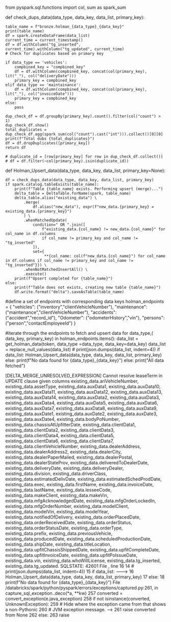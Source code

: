from pyspark.sql.functions import col, sum as spark_sum

def check_dups_data(data_type, data_key, data_list, primary_key):
    
    table_name = f"bronze.holman_{data_type}_{data_key}"
    print(table_name)
    df = spark.createDataFrame(data_list)
    current_time = current_timestamp()
    df = df.withColumn("tg_inserted", current_time).withColumn("tg_updated", current_time)
    # Check for duplicates based on primary key

    if data_type == 'vehicles':
        compbined_key = "compbined_key"
        df = df.withColumn(compbined_key, concat(col(primary_key), lit("_"), col("deliveryDate")))
        primary_key = compbined_key
    elif data_type == 'maintainance':
        df = df.withColumn(compbined_key, concat(col(primary_key), lit("_"), col("invoiceDate")))
        primary_key = compbined_key
    else:
        pass

    dup_check_df = df.groupBy(primary_key).count().filter(col("count") > 1)
    dup_check_df.show()
    total_duplicates = dup_check_df.agg(spark_sum(col("count").cast("int"))).collect()[0][0]
    print(f"Total dubs {total_duplicates}")
    df = df.dropDuplicates([primary_key])
    return df

    # duplicate_id = [row[primary_key] for row in dup_check_df.collect()]
    # df = df.filter(~col(primary_key).isin(duplicate_id))

def Holman_Upsert_data(data_type, data_key, data_list, primary_key=None):

    df = check_dups_data(data_type, data_key, data_list, primary_key)
    if spark.catalog.tableExists(table_name):
        print(f"Table {table_name} exists. Performing upsert (merge)...")
        delta_table = DeltaTable.forName(spark, table_name)
        delta_table.alias("existing_data") \
            .merge(
                df.alias("new_data"), expr(f"new_data.{primary_key} = existing_data.{primary_key}")
            ) \
            .whenMatchedUpdate(
                condition=" OR ".join([
                    f"existing_data.{col_name} != new_data.{col_name}" for col_name in df.columns 
                    if col_name != primary_key and col_name != "tg_inserted"
                ]),
                set={
                     **{col_name: col(f"new_data.{col_name}") for col_name in df.columns if col_name != primary_key and col_name != "tg_inserted"}}) \
            .whenNotMatchedInsertAll() \
            .execute()
        print(f"Upsert completed for {table_name}")
    else:
        print(f"Table does not exists, creating new table {table_name}")
        df.write.format("delta").saveAsTable(table_name)


#define a set of endpoints with corresponding data keys
holman_endpoints = {
    "vehicles": ("inventory","clientVehicleNumber"),
    "maintenance": ("maintenance","clientVehicleNumber"),
    "accidents": ("accident","record_id"),
    "Odometer": ("odometerHistory","vin"),
    "persons": ("person","contactEmployeeId")
}

#iterate through the endpoints to fetch and upsert data
for data_type,( data_key, primary_key) in holman_endpoints.items():
    data_list = get_holman_data(token, data_type =data_type, data_key=data_key)
    data_list = replace_null_values(data_list)
    # print(json.dumps(data_list, indent=4))
    if data_list:
        Holman_Upsert_data(data_type, data_key, data_list, primary_key)
    else:
        print(f"No data found for {data_type}_{data_key}")
else:
    print("All data fetched")



[DELTA_MERGE_UNRESOLVED_EXPRESSION] Cannot resolve leaseTerm in UPDATE clause given columns existing_data.ariVehicleNumber, existing_data.assetType, existing_data.auxData1, existing_data.auxData10, existing_data.auxData11, existing_data.auxData12, existing_data.auxData13, existing_data.auxData14, existing_data.auxData2, existing_data.auxData3, existing_data.auxData4, existing_data.auxData5, existing_data.auxData6, existing_data.auxData7, existing_data.auxData8, existing_data.auxData9, existing_data.auxDate1, existing_data.auxDate2, existing_data.auxDate3, existing_data.auxDate4, existing_data.bodyPoNumber, existing_data.chassisAtUpfitterDate, existing_data.clientData1, existing_data.clientData2, existing_data.clientData3, existing_data.clientData4, existing_data.clientData5, existing_data.clientData6, existing_data.clientData7, existing_data.clientVehicleNumber, existing_data.dealerAddress, existing_data.dealerAddress2, existing_data.dealerCity, existing_data.dealerPaperMailed, existing_data.dealerPostal, existing_data.dealerStateProv, existing_data.deliveredToDealerDate, existing_data.deliveryDate, existing_data.deliveryDealer, existing_data.division, existing_data.driverClass, existing_data.estimatedDelivDate, existing_data.estimatedSchedProdDate, existing_data.exec, existing_data.firstName, existing_data.invoiceDate, existing_data.lastName, existing_data.lesseeCode, existing_data.makeClient, existing_data.makeVin, existing_data.mfgAcknowledgedDate, existing_data.mfgOrderLockedIn, existing_data.mfgOrderNumber, existing_data.modelClient, existing_data.modelVin, existing_data.modelYear, existing_data.notifiedOfDelivery, existing_data.orderPlacedDate, existing_data.orderReceivedDate, existing_data.orderStatus, existing_data.orderStatusDate, existing_data.orderType, existing_data.prefix, existing_data.previousVehicle, existing_data.producedDate, existing_data.scheduledProductionDate, existing_data.shipDate, existing_data.titleLocation, existing_data.upfitChassisShippedDate, existing_data.upfitCompleteDate, existing_data.upfitInvoiceDate, existing_data.upfitPoIssueDate, existing_data.vin, existing_data.whoWillLicense, existing_data.tg_inserted, existing_data.tg_updated. SQLSTATE: 42601
File <command-310280906946883>, line 16
     14 # print(json.dumps(data_list, indent=4))
     15 if data_list:
---> 16     Holman_Upsert_data(data_type, data_key, data_list, primary_key)
     17 else:
     18     print(f"No data found for {data_type}_{data_key}")
File /databricks/spark/python/pyspark/errors/exceptions/captured.py:261, in capture_sql_exception.<locals>.deco(*a, **kw)
    257 converted = convert_exception(e.java_exception)
    258 if not isinstance(converted, UnknownException):
    259     # Hide where the exception came from that shows a non-Pythonic
    260     # JVM exception message.
--> 261     raise converted from None
    262 else:
    263     raise
